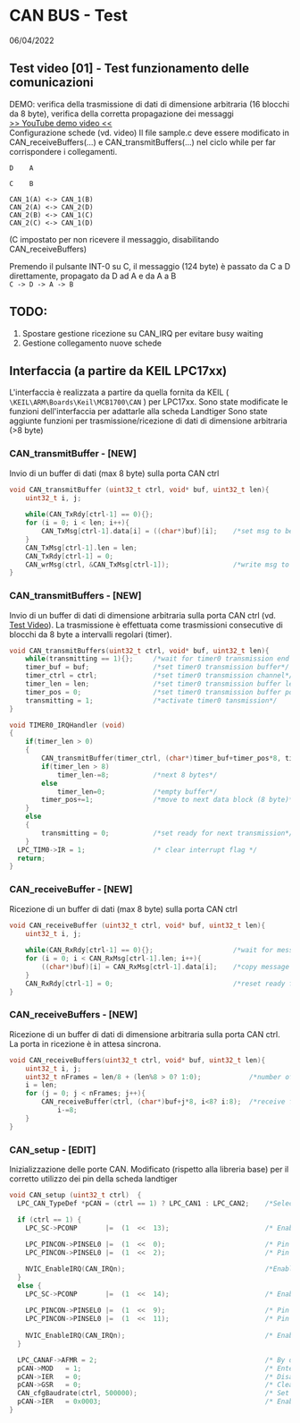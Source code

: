 # CAN BUS - Test

06/04/2022

## Test video [01] - Test funzionamento delle comunicazioni
DEMO: verifica della trasmissione di dati di dimensione arbitraria (16 blocchi da 8 byte), verifica della corretta propagazione dei messaggi  
[>> YouTube demo video <<](https://www.youtube.com/watch?v=o5lLoL9SIAE ">> YouTube demo video <<")  
Configurazione schede (vd. video)
Il file sample.c deve essere modificato in CAN_receiveBuffers(...) e CAN_transmitBuffers(...) nel ciclo while per far corrispondere i collegamenti.
```
D    A

C    B
```

```
CAN_1(A) <-> CAN_1(B)
CAN_2(A) <-> CAN_2(D)
CAN_2(B) <-> CAN_1(C)
CAN_2(C) <-> CAN_1(D)
```
(C impostato per non ricevere il messaggio, disabilitando CAN_receiveBuffers)

Premendo il pulsante INT-0 su C, il messaggio (124 byte) è passato da C a D direttamente, propagato da D ad A e da A a B  
```C -> D -> A -> B ```

## TODO:
1. Spostare gestione ricezione su CAN_IRQ per evitare busy waiting
1. Gestione collegamento nuove schede

## Interfaccia (a partire da KEIL LPC17xx)
L'interfaccia è realizzata a partire da quella fornita da KEIL ( ```\KEIL\ARM\Boards\Keil\MCB1700\CAN``` ) per LPC17xx.
Sono state modificate le funzioni dell'interfaccia per adattarle alla scheda Landtiger
Sono state aggiunte funzioni per trasmissione/ricezione di dati di dimensione arbitraria (>8 byte)


### CAN_transmitBuffer - __[NEW]__
Invio di un buffer di dati (max 8 byte) sulla porta CAN ctrl
```c
void CAN_transmitBuffer (uint32_t ctrl, void* buf, uint32_t len){
	uint32_t i, j;
	
	while(CAN_TxRdy[ctrl-1] == 0){};
	for (i = 0; i < len; i++){
		CAN_TxMsg[ctrl-1].data[i] = ((char*)buf)[i];	/*set msg to be sent*/
	}
	CAN_TxMsg[ctrl-1].len = len;
	CAN_TxRdy[ctrl-1] = 0;
	CAN_wrMsg(ctrl, &CAN_TxMsg[ctrl-1]);				/*write msg to tx buffer*/
}	
```


### CAN_transmitBuffers - __[NEW]__
Invio di un buffer di dati di dimensione arbitraria sulla porta CAN ctrl (vd. [Test Video](#Test-video)).
La trasmissione è effettuata come trasmissioni consecutive di blocchi da 8 byte a intervalli regolari (timer).
```c
void CAN_transmitBuffers(uint32_t ctrl, void* buf, uint32_t len){
	while(transmitting == 1){};     /*wait for timer0 transmission end - busy waiting, to be improved*/
	timer_buf = buf;                /*set timer0 transmission buffer*/
	timer_ctrl = ctrl;              /*set timer0 transmission channel*/
	timer_len = len;                /*set timer0 transmission buffer length*/
	timer_pos = 0;                  /*set timer0 transmission buffer position*/
	transmitting = 1;               /*activate timer0 tansmission*/
}
```

```c
void TIMER0_IRQHandler (void)
{
	if(timer_len > 0)
	{
		CAN_transmitBuffer(timer_ctrl, (char*)timer_buf+timer_pos*8, timer_len<8? timer_len:8);
		if(timer_len > 8)
			timer_len-=8;           /*next 8 bytes*/
		else
			timer_len=0;            /*empty buffer*/
		timer_pos+=1;               /*move to next data block (8 byte)*/
	}
	else
	{
		transmitting = 0;           /*set ready for next transmission*/
	}
  LPC_TIM0->IR = 1;			        /* clear interrupt flag */
  return;
}
```

### CAN_receiveBuffer - __[NEW]__
Ricezione di un buffer di dati (max 8 byte) sulla porta CAN ctrl
```c
void CAN_receiveBuffer (uint32_t ctrl, void* buf, uint32_t len){
	uint32_t i, j;
	
	while(CAN_RxRdy[ctrl-1] == 0){};                    /*wait for message received - busy waiting*/
    for (i = 0; i < CAN_RxMsg[ctrl-1].len; i++){
        ((char*)buf)[i] = CAN_RxMsg[ctrl-1].data[i];    /*copy message to buffer*/
    }
    CAN_RxRdy[ctrl-1] = 0;                             	/*reset ready flag*/
}	
```

### CAN_receiveBuffers - __[NEW]__
Ricezione di un buffer di dati di dimensione arbitraria sulla porta CAN ctrl. La porta in ricezione è in attesa sincrona.
```c
void CAN_receiveBuffers(uint32_t ctrl, void* buf, uint32_t len){
	uint32_t i, j;
	uint32_t nFrames = len/8 + (len%8 > 0? 1:0);			/*number of frames to receive*/
	i = len;
	for (j = 0; j < nFrames; j++){
		CAN_receiveBuffer(ctrl, (char*)buf+j*8, i<8? i:8);	/*receive frame*/
			i-=8;
	}
}
```

### CAN_setup - __[EDIT]__
Inizializzazione delle porte CAN.
Modificato (rispetto alla libreria base) per il corretto utilizzo dei pin della scheda landtiger

```c
void CAN_setup (uint32_t ctrl)  {
  LPC_CAN_TypeDef *pCAN = (ctrl == 1) ? LPC_CAN1 : LPC_CAN2;	/*Select CAN block*/

  if (ctrl == 1) {
    LPC_SC->PCONP       |=  (1	<<	13);						/* Enable power to CAN1 block */
    
	LPC_PINCON->PINSEL0 |=  (1	<<	0);           				/* Pin P0.0 used as RD1 (CAN1) */
    LPC_PINCON->PINSEL0 |=  (1	<<	2);         				/* Pin P0.1 used as TD1 (CAN1) */

    NVIC_EnableIRQ(CAN_IRQn);                    				/*Enable CAN interrupt */
  } 
  else {
    LPC_SC->PCONP       |=  (1	<<	14);           				/* Enable power to CAN2 block */
		
	LPC_PINCON->PINSEL0 |=  (1	<<	9);           				/* Pin P0.4 used as RD2 (CAN2) */
	LPC_PINCON->PINSEL0 |=  (1	<<	11);           				/* Pin P0.5 used as RD2 (CAN2) */
    
    NVIC_EnableIRQ(CAN_IRQn);                    				/* Enable CAN interrupt */
  }

  LPC_CANAF->AFMR = 2;                           				/* By default filter is not used */
  pCAN->MOD   = 1;                               				/* Enter reset mode */
  pCAN->IER   = 0;                               				/* Disable all interrupts */
  pCAN->GSR   = 0;                               				/* Clear status register */
  CAN_cfgBaudrate(ctrl, 500000);                 				/* Set bit timing */
  pCAN->IER   = 0x0003;                          				/* Enable Tx and Rx interrupt */
}
```

